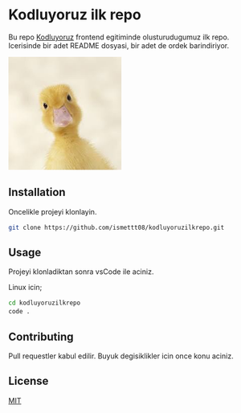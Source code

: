 # Kodluyoruz ilk repo

Bu repo [Kodluyoruz](https://www.kodluyoruz.org) frontend egitiminde olusturudugumuz ilk repo. Icerisinde bir adet README dosyasi, bir adet de ordek barindiriyor.

![github](/duck.jpg)

## Installation

Oncelikle projeyi klonlayin.

```bash
git clone https://github.com/ismettt08/kodluyoruzilkrepo.git
```

## Usage

Projeyi klonladiktan sonra vsCode ile aciniz.

Linux icin;

```bash
cd kodluyoruzilkrepo
code .
```

## Contributing

Pull requestler kabul edilir. Buyuk degisiklikler icin once konu aciniz.

## License

[MIT](https://choosealicense.com/licenses/mit/)
